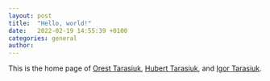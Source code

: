 ```yaml
---
layout: post
title:  "Hello, world!"
date:   2022-02-19 14:55:39 +0100
categories: general
author: 
---
```


This is the home page of [Orest Tarasiuk](/about-orest), [Hubert Tarasiuk](/about-hubert), and [Igor Tarasiuk](/about-igor).
